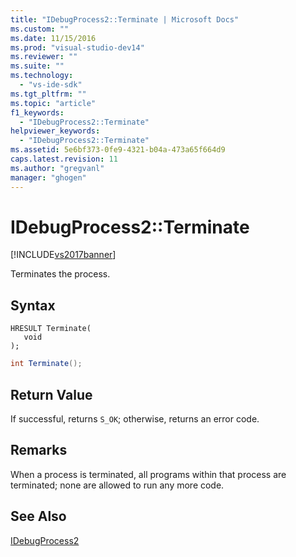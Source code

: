 ```yaml
---
title: "IDebugProcess2::Terminate | Microsoft Docs"
ms.custom: ""
ms.date: 11/15/2016
ms.prod: "visual-studio-dev14"
ms.reviewer: ""
ms.suite: ""
ms.technology: 
  - "vs-ide-sdk"
ms.tgt_pltfrm: ""
ms.topic: "article"
f1_keywords: 
  - "IDebugProcess2::Terminate"
helpviewer_keywords: 
  - "IDebugProcess2::Terminate"
ms.assetid: 5e6bf373-0fe9-4321-b04a-473a65f664d9
caps.latest.revision: 11
ms.author: "gregvanl"
manager: "ghogen"
---
```

# IDebugProcess2::Terminate
[!INCLUDE[vs2017banner](../../../includes/vs2017banner.md)]

Terminates the process.  
  
## Syntax  
  
```cpp#  
HRESULT Terminate(   
   void   
);  
```  
  
```csharp  
int Terminate();  
```  
  
## Return Value  
 If successful, returns `S_OK`; otherwise, returns an error code.  
  
## Remarks  
 When a process is terminated, all programs within that process are terminated; none are allowed to run any more code.  
  
## See Also  
 [IDebugProcess2](../../../extensibility/debugger/reference/idebugprocess2.md)

